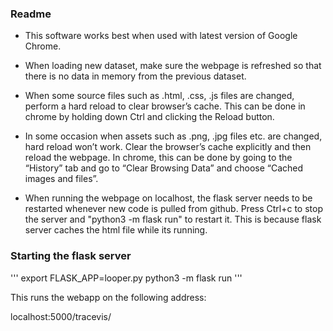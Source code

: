 ### Readme

* This software works best when used with latest version of Google Chrome.

* When loading new dataset, make sure the webpage is refreshed so that there is no data in memory from the previous dataset.

* When some source files such as .html, .css, .js files are changed, perform a hard reload to clear browser’s cache. This can be done in chrome by holding down Ctrl and clicking the Reload button. 

* In some occasion when assets such as .png, .jpg files etc. are changed, hard reload won’t work. Clear the browser’s cache explicitly and then reload the webpage. In chrome, this can be done by going to the “History” tab and go to “Clear Browsing Data” and choose “Cached images and files”.

* When running the webpage on localhost, the flask server needs to be restarted whenever new code is pulled from github. Press Ctrl+c to stop the server and "python3 -m flask run" to restart it. This is because flask server caches the html file while its running.

### Starting the flask server
'''
export FLASK_APP=looper.py
python3 -m flask run
'''

This runs the webapp on the following address:

localhost:5000/tracevis/

